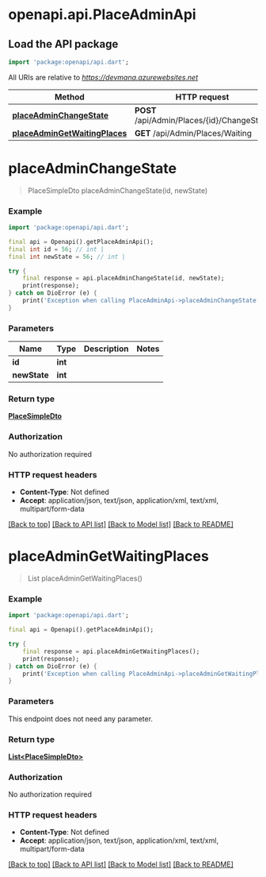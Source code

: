 # openapi.api.PlaceAdminApi

## Load the API package
```dart
import 'package:openapi/api.dart';
```

All URIs are relative to *https://devmana.azurewebsites.net*

Method | HTTP request | Description
------------- | ------------- | -------------
[**placeAdminChangeState**](PlaceAdminApi.md#placeadminchangestate) | **POST** /api/Admin/Places/{id}/ChangeState | 
[**placeAdminGetWaitingPlaces**](PlaceAdminApi.md#placeadmingetwaitingplaces) | **GET** /api/Admin/Places/Waiting | 


# **placeAdminChangeState**
> PlaceSimpleDto placeAdminChangeState(id, newState)



### Example
```dart
import 'package:openapi/api.dart';

final api = Openapi().getPlaceAdminApi();
final int id = 56; // int | 
final int newState = 56; // int | 

try {
    final response = api.placeAdminChangeState(id, newState);
    print(response);
} catch on DioError (e) {
    print('Exception when calling PlaceAdminApi->placeAdminChangeState: $e\n');
}
```

### Parameters

Name | Type | Description  | Notes
------------- | ------------- | ------------- | -------------
 **id** | **int**|  | 
 **newState** | **int**|  | 

### Return type

[**PlaceSimpleDto**](PlaceSimpleDto.md)

### Authorization

No authorization required

### HTTP request headers

 - **Content-Type**: Not defined
 - **Accept**: application/json, text/json, application/xml, text/xml, multipart/form-data

[[Back to top]](#) [[Back to API list]](../README.md#documentation-for-api-endpoints) [[Back to Model list]](../README.md#documentation-for-models) [[Back to README]](../README.md)

# **placeAdminGetWaitingPlaces**
> List<PlaceSimpleDto> placeAdminGetWaitingPlaces()



### Example
```dart
import 'package:openapi/api.dart';

final api = Openapi().getPlaceAdminApi();

try {
    final response = api.placeAdminGetWaitingPlaces();
    print(response);
} catch on DioError (e) {
    print('Exception when calling PlaceAdminApi->placeAdminGetWaitingPlaces: $e\n');
}
```

### Parameters
This endpoint does not need any parameter.

### Return type

[**List&lt;PlaceSimpleDto&gt;**](PlaceSimpleDto.md)

### Authorization

No authorization required

### HTTP request headers

 - **Content-Type**: Not defined
 - **Accept**: application/json, text/json, application/xml, text/xml, multipart/form-data

[[Back to top]](#) [[Back to API list]](../README.md#documentation-for-api-endpoints) [[Back to Model list]](../README.md#documentation-for-models) [[Back to README]](../README.md)

